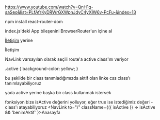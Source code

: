 https://www.youtube.com/watch?v=QnH1q-saSeo&list=PLfAfrKyDRWrGXWpnJdyC4yXIW6v-PcFu-&index=13


npm install react-router-dom

index.js'deki App bileşenini BrowserRouter'un içine al


<a href="/contact">İletişim</a>
yerine
<Link to="/contact">İletişim</Link>

NavLink
varsayılan olarak seçili route'a active class'ını veriyor


.active {
    background-color: yellow;
}

bu şeklide bir class tanımladığımızda aktif olan linke css class'ı tanımlayabiliyoruz

yada active yerine başka bir class kullanmak istersek

fonksiyon bize isActive değerini yolluyor, eğer true ise istediğimiz değeri - class'ı atayabiliyoruz
<NavLink to="/" className={({ isActive }) => isActive && 'benimAktif' }>Anasayfa</NavLink>